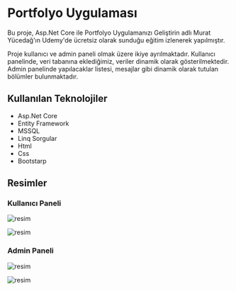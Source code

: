 # Portfolyo Uygulaması

Bu proje, Asp.Net Core ile Portfolyo Uygulamanızı Geliştirin adlı Murat Yücedağ'ın Udemy'de ücretsiz olarak sunduğu eğitim izlenerek yapılmıştır. 

Proje kullanıcı ve admin paneli olmak üzere ikiye ayrılmaktadır. Kullanıcı panelinde, veri tabanına eklediğimiz, veriler dinamik olarak gösterilmektedir. Admin panelinde yapılacaklar listesi, mesajlar gibi dinamik olarak tutulan bölümler bulunmaktadır.

## Kullanılan Teknolojiler
- Asp.Net Core
- Entity Framework
- MSSQL
- Linq Sorgular
- Html
- Css
- Bootstarp

## Resimler

### Kullanıcı Paneli
![resim](https://github.com/emirtopaloglu0/MyPortfolio/assets/147405225/82c0e007-d0fe-4a0a-8fb7-0e715edd3384)

![resim](https://github.com/emirtopaloglu0/MyPortfolio/assets/147405225/137a26b4-a6b2-47fe-a912-bfc6715112bf)

### Admin Paneli
![resim](https://github.com/emirtopaloglu0/MyPortfolio/assets/147405225/a8e52570-9bf4-4d0c-b828-3053de607fe4)

![resim](https://github.com/emirtopaloglu0/MyPortfolio/assets/147405225/7a4f1cf8-7db7-497e-b79e-d6b9d80a534a)



